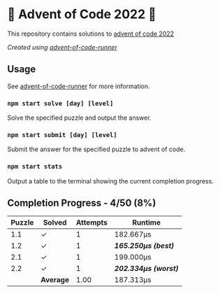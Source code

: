 # :santa: Advent of Code 2022 :christmas_tree:

This repository contains solutions to [advent of code 2022](https://adventofcode.com/2022) 

_Created using [advent-of-code-runner](https://github.com/beakerandjake/advent-of-code-runner)_

## Usage
See [advent-of-code-runner](https://github.com/beakerandjake/advent-of-code-runner) for more information.

### `npm start solve [day] [level]`
Solve the specified puzzle and output the answer.

### `npm start submit [day] [level]`
Submit the answer for the specified puzzle to advent of code.

### `npm start stats`
Output a table to the terminal showing the current completion progress.

<!--Please do not delete the following comments, they are required to save your stats to this file.-->
<!--START_AUTOGENERATED_COMPLETION_PROGRESS_SECTION-->
## Completion Progress - 4/50 (8%)

| Puzzle | Solved | Attempts | Runtime |
| --- | --- | --- | --- |
| 1.1 | ✓ | 1 | 182.667μs |
| 1.2 | ✓ | 1 | ***165.250μs (best)*** |
| 2.1 | ✓ | 1 | 199.000μs |
| 2.2 | ✓ | 1 | ***202.334μs (worst)*** |
|  | **Average** | 1.00 | 187.313μs |
<!--END_AUTOGENERATED_COMPLETION_PROGRESS_SECTION-->